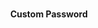 <img src="https://cdn-icons-png.flaticon.com/512/1384/1384060.png" width="15" height="15"><a> **Custom Password**</a>
